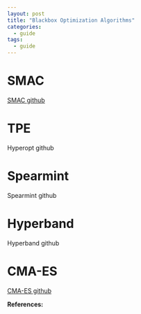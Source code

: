 ```yaml
---
layout: post
title: "Blackbox Optimization Algorithms"
categories:
  - guide
tags:
  - guide
---
```

# SMAC
[SMAC github](https://github.com/automl/SMAC3)

# TPE
Hyperopt github

# Spearmint
Spearmint github

# Hyperband
Hyperband github

# CMA-ES
[CMA-ES github](https://github.com/CMA-ES/pycma)

**References:**
